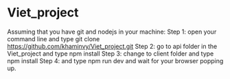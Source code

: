 # Viet_project
Assuming that you have git and nodejs in your machine:
  Step 1: open your command line and type
    git clone https://github.com/khaminvy/Viet_project.git
   Step 2: go to api folder in the Viet_project and type
    npm install
   Step 3: change to client folder and type
    npm install
   Step 4: and type 
    npm run dev
  and wait for your browser popping up.
